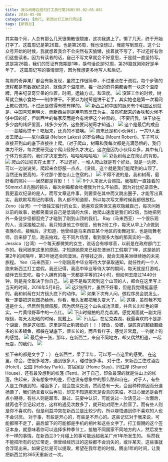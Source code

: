 ```yaml
---
title: 我与树莓在纽村打工旅行第26周(05.02~05.08)
date: 2016-05-08
categories: [旅行, 新西兰打工旅行周记]
tags: [新西兰]    
---
```






其实每个月，人总有那么几天很懒散很颓废，这次我遇上了。懒了几天，终于开始打字了。这篇周记是第26篇，也是第26周，我也没想过，我能写到现在。这个公众号开始的时候，我就想着我会不会突然有天偷懒，接着就不写了，不过还好有你们这些读者。因为有读者的话，自己不写文章就会不好意思，于是就一直坚持写。这是第26篇，我们的签证有效期是1年，换句话说是52周，第26篇就刚刚好是半年了。
这篇周记写的事情很短，因为我想更多地写人和后记。

每周的奇异果厂都会有新发现，虽然工作很简单，不过重点在于流程。每个步骤的流程都是有数据纪录的，就像这个温度牌。每一批的奇异果都会有一块这个温度牌，用来纪录奇异果的位置，时间，运输方式，和温度。
![](/event/2016_05_08_p1.jpg)
没班工作的时候，树莓就会搞小食坊——制作饼干。不要以为树莓是饼干老手，其实她也是第一次看网上教程做的。不过还是做得有模有样的。
![](/event/2016_05_08_p2.jpg)
新西兰和中国的厨房有个明显区别就是，中国喜欢用明火，而新西兰则是用电热烹饪为主，虽然吃起来的香味和火候不够中国的好，但新西兰的每家反而是会有烤炉这个神器的。（不要问我，饼干放在多少度的烤炉里面，烤多少分钟，这些要问树莓才知道。）
![](/event/2016_05_08_p3.jpg)
这个是最后的成品——蔓越莓饼干！吃起来，还真的不错噢。
![](/event/2016_05_08_p4.jpg)
周末还是和小伙伴们，一共9人出发去爬山——尼尔森湖 (Nelson Lakes) 的罗伯特山 (Mount Robert)。车子可以直接开到山的底下直接往上爬。（对于爬山，树莓和我每次都是充满恐惧的，我们体力不好，每次要研究这个爬山径好久才决定。这次是因为小伙伴众多，其中有几个体力也差的，我们才决定去的，哈哈哈哈哈哈）
![](/event/2016_05_08_p5.jpg)
彩色树莓正在爬山的背影。
![](/event/2016_05_08_p6.jpg)
爬山的过程实在太累了，不过还好，一堆人爬山就是有个好处，就是一边爬，可以一边说说笑，爬起来会舒服一点点。（没错，这个就是我们能爬到的山顶了。当然还有更高的，不过那个要在山上住宿的。）
![](/event/2016_05_08_p7.jpg)
不得不说的是，我和树莓，最好看的照片——居然都是背影！！！
![](/event/2016_05_08_p8.jpg)
9个人来张大合照拉。我相机一直挂着的50mmx1.8光圈的镜头，每次树莓都会吐槽我为什么不拍景。因为对比纪录景色，我更喜欢纪录的是人。而写文章这件事，则要呆在其中而又跳出圈子，才能写出真实。我默默写周记的事情，熟人都不知道耶，所以每次写文章时候我都很放松。
Zeno（台湾）一个很独立独行的女生，她喜欢说笑但又喜欢隐藏自己，每次问她以前的故事，她都笑着说自己是低调的大侠，她爬山速度是我们的2倍，当她把另外一条徒步径都逛完了才碰到了刚到山顶的我们。
Ray（马来西亚）一个很乐观的人，没深接触之前，我只知道他工作很狂，他有2份工作，每天从早上7点做到夜晚8点。接触后，才知道，他曾经是马来西亚某个地区的街舞冠军，也是街舞老师，后来辞了后，跑去拍戏。在不同片场里，看到很多大咖的那真实的一面。
Jessica（台湾）一个每天都微笑的女生，说话会有嗲嗲音，以前是在政府部门工作的。我问她来这里的原因，才知道她原来已经在澳洲打工假期了1年，这是她的第2年的间隔年，第3年她还会回澳洲。存够钱之后，就会去南美洲继续她的未完旅程。
Yen（马来西亚）一个刚刚高中毕业等待大学录取通知，就任性的一个人跑来新西兰打工度假。我还记得，我高中毕业等待大学的期间，每天就是打游戏，结伴去玩去吃。每个人拥有的每一天都是平等的24小时，但如何去度过1440分钟，则是完全取决于你自己。
![](/event/2016_05_08_p9.jpg)
是不是每天爬到这个山顶的人，都会在这里写上当天的时间，2016年5月8日。
![](/event/2016_05_08_p10.jpg)
这2张照片，虽然不好看，但是我觉得挺喜感的。我和树莓在对方镜头底下的动作。
![](/event/2016_05_08_p11.jpg)
如果下次有人问，做程序员会脱发么，我一定要把这张图扔给他，你看，我头发都把我头变大了。
![](/event/2016_05_08_p12.jpg)
这棵，虽然我不知道是什么，但居然我很佩服。因为居然在这个山头成功活着，并且长出红色的果实，一片黄绿野草中的一点红。
![](/event/2016_05_08_p13.jpg)
下山时候拍的尼克森湖，感觉湖面就一副太阳眼镜，每天太阳晒的时候，就戴上。
![](/event/2016_05_08_p14.jpg)
下山后，在尼克森湖，我最喜欢的不是那个湖面，而是这张图。这里是禁止钓鳗鱼的！！！鳗鱼，没错，湖底真的超级超级多的长条鳗鱼，都躲在湖底下，很长长的，而且看样子，感觉非常蠢，一钓就上钩的感觉。
![](/event/2016_05_08_p15.jpg)
最后来一张，那年，在新西兰，来自不同地方，却又偶然相遇，一起玩耍，的我们。
![](/event/2016_05_08_p16.jpg)

接下来的都是文字了：）
在新西兰，呆了半年，可以写一点这里的感受。
在这里，你会，住很多地方，遇到很多人，碰过很多事。
对于住，来新西兰住过酒店 (Hotel)，公园 (Holiday Park)，寄宿家庭 (Home Stay)，同住屋 (Shared House)，还有最没想到的帐篷 (Tent)。对于自己，印象最深的就是住山上的帐篷，住起来，没有想象中的差，但也没有想象中的那么酷和自在。
对于人，有些人是工作遇到的，碰面多了，就会加深交流，然而总有一天，会因种种原因而分道扬镳了，我们扬言着以后再见，却又不知道那天是否真的来临，不过心里还是会有点小期待。有些人则是超市、路过、玩耍中认识，可能说过一次话见过一次面后，就再也不会记起对方，这样的遇见次数多了，就开始对陌生人脸盲了。而有些人则是你不喜欢的，但是利益冲突在新西兰是比较少的，所以哪怕遇到你不喜欢的人也不会讨厌。 
对于事，有些是开心的，有些是不开心的。这些记忆对于我来说，可能都带不走了，最后留下的可能都是手机的相片和这些文字了。打工假期的这个签证本身，就意味着你可以选择多种季节工，接触不同国家不同地方的人，然后发生不一样的事情。在新西兰3个月碰上的事可能远超我呆广州1年所发生的。
纵然我不能把所有的记忆带走，但曾经经历过的这些都不会消失的，或许某天，这些事就会浮现出来。如果记忆是可以提取，希望在我年老的时候，腾出1年的时间，让我把新西兰的365天重新过一次。